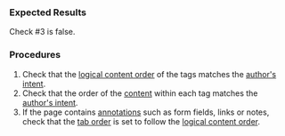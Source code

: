 ### Expected Results

Check #&#x2060;3 is false.
### Procedures
 1. Check that the [logical content order](https://www.pdfa.org/glossary-of-accessibility-terminology-in-pdf/#logical-content-order) of the tags matches the [author's intent](https://www.pdfa.org/glossary-of-accessibility-terminology-in-pdf/#authors-intent).
 1. Check that the order of the [content](https://www.pdfa.org/glossary-of-accessibility-terminology-in-pdf/#c) within each tag matches the [author's intent](https://www.pdfa.org/glossary-of-accessibility-terminology-in-pdf/#authors-intent).
 1. If the page contains [annotations](https://www.pdfa.org/glossary-of-accessibility-terminology-in-pdf/#annotation) such as form fields, links or notes, check that the [tab order](https://www.pdfa.org/glossary-of-accessibility-terminology-in-pdf/#tab-order) is set to follow the [logical content order](https://www.pdfa.org/glossary-of-accessibility-terminology-in-pdf/#logical-content-order). 
